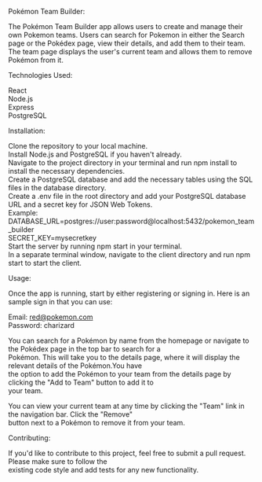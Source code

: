 Pokémon Team Builder:

The Pokémon Team Builder app allows users to create and manage their own Pokemon teams. Users can search for Pokemon in either the Search page or the Pokédex page, view their details, and add them to their team. The team page displays the user's current team and allows them to remove Pokémon from it.

Technologies Used:

React  
Node.js  
Express  
PostgreSQL

Installation:

Clone the repository to your local machine.  
Install Node.js and PostgreSQL if you haven't already.  
Navigate to the project directory in your terminal and run npm install to install the necessary dependencies.  
Create a PostgreSQL database and add the necessary tables using the SQL files in the database directory.  
Create a .env file in the root directory and add your PostgreSQL database URL and a secret key for JSON Web Tokens.  
Example:  
DATABASE_URL=postgres://user:password@localhost:5432/pokemon_team_builder  
SECRET_KEY=mysecretkey  
Start the server by running npm start in your terminal.  
In a separate terminal window, navigate to the client directory and run npm start to start the client.  
  
Usage:  
  
Once the app is running, start by either registering or signing in. Here is an sample sign in that you can use:  

Email: red@pokemon.com  
Password: charizard  
  
You can search for a Pokémon by name from the homepage or navigate to the Pokédex page in the top bar to search for a  
Pokémon. This will take you to the details page, where it will display the relevant details of the Pokémon.You have  
the option to add the Pokémon to your team from the details page by clicking the "Add to Team" button to add it to  
your team.  

You can view your current team at any time by clicking the "Team" link in the navigation bar. Click the "Remove"  
button next to a Pokémon to remove it from your team.  
  
  
Contributing:  
  
If you'd like to contribute to this project, feel free to submit a pull request. Please make sure to follow the  
existing code style and add tests for any new functionality.


























